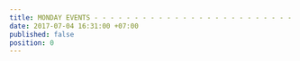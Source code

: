 ```yaml
---
title: MONDAY EVENTS - - - - - - - - - - - - - - - - - - - - - - - - - -
date: 2017-07-04 16:31:00 +07:00
published: false
position: 0
---
```



